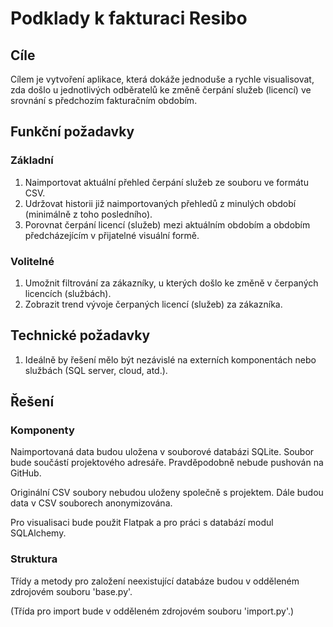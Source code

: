 # Podklady k fakturaci Resibo

## Cíle

Cílem je vytvoření aplikace, která dokáže jednoduše a rychle visualisovat, zda došlo u jednotlivých odběratelů ke změně čerpání služeb (licencí) ve srovnání s předchozím fakturačním obdobím.

## Funkční požadavky

### Základní

1. Naimportovat aktuální přehled čerpání služeb ze souboru ve formátu CSV.
2. Udržovat historii již naimportovaných přehledů z minulých období (minimálně z toho posledního).
3. Porovnat čerpání licencí (služeb) mezi aktuálním obdobím a obdobím předcházejícím v přijatelné visuální formě.

### Volitelné

1. Umožnit filtrování za zákazníky, u kterých došlo ke změně v čerpaných licencích (službách).
2. Zobrazit trend vývoje čerpaných licencí (služeb) za zákazníka.

## Technické požadavky

1. Ideálně by řešení mělo být nezávislé na externích komponentách nebo službách (SQL server, cloud, atd.).

## Řešení

### Komponenty

Naimportovaná data budou uložena v souborové databázi SQLite. Soubor bude součástí projektového adresáře. Pravděpodobně nebude pushován na GitHub.

Originální CSV soubory nebudou uloženy společně s projektem. Dále budou data v CSV souborech anonymizována.

Pro visualisaci bude použit Flatpak a pro práci s databází modul SQLAlchemy.

### Struktura

Třídy a metody pro založení neexistující databáze budou v odděleném zdrojovém souboru 'base.py'.

(Třída pro import bude v odděleném zdrojovém souboru 'import.py'.)

